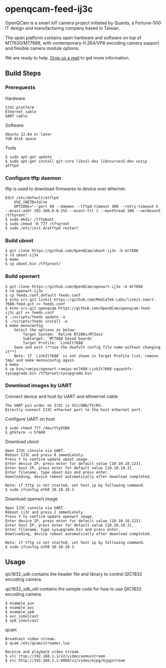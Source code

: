 # openqcam-feed-ij3c

OpenQCam is a smart IoT camera project initiated by Quanta, a Fortune-500 IT design and manufacturing company based in Taiwan.

The open platform contains open hardware and software on top of MT7620/MT7688, with contemporary H.264/VP8 encoding camera support and flexible camera module options.

We are ready to help. [Drop us a mail](mailto:CM_sales@quantatw.com) to get more information.

## Build Steps

### Prerequests

Hardware

	IJ3C platform
	Ethernet cable
	UART cable

Software

	Ubuntu 12.04 or later
	7GB disk space

Tools

	$ sudo apt-get update
	$ sudo apt-get install git-core libssl-dev libncurses5-dev unzip atftpd
		
### Configure tftp daemon

tftp is used to download firmwares to device over ethernet.

	Edit /etc/default/atftpd
		USE_INETD=false
		OPTIONS="--port 69 --daemon --tftpd-timeout 300 --retry-timeout 5 --mcast-addr 192.168.0.0-255 --mcast-ttl 1 --maxthread 100 --verbose=5 /tftproot"
	$ sudo mkdir /tftpboot
	$ sudo chmod -R 777 /tftproot
	$ sudo /etc/init.d/atftpd restart

### Build uboot

	$ git clone https://github.com/OpenQCam/uboot-ij3x -b mt7688
	$ cd uboot-ij3x
	$ make
	$ cp uboot.bin /tftproot/

### Build openwrt

	$ git clone https://github.com/OpenQCam/openwrt-ij3x -b mt7688
	$ cd openwrt-ij3x
	$ cp feeds.conf.default feeds.conf
	$ echo src-git linkit https://github.com/MediaTek-Labs/linkit-smart-7688-feed.git >> feeds.conf
	$ echo src-git openqcam https://github.com/OpenQCam/openqcam-feed-ij3c.git >> feeds.conf
	$ ./scripts/feeds update -a
	$ ./scripts/feeds install -a
	$ make menuconfig
		Select the options as below:
			Target System: `Ralink RT288x/RT3xxx`
			Subtarget: `MT7688 based boards`
			Target Profile: `LinkIt7688`	
		Save and exit (**use the deafult config file name without changing it**)
		Note: If `LinkIt7688` is not shown in Target Profile list, remove tmp/ and make mennuconfig again.
	$ make
	$ cp bin/ramips/openwrt-ramips-mt7688-LinkIt7688-squashfs-sysupgrade.bin /tftproot/sysupgrade.bin

### Download images by UART

Connect device and host by UART and ethnernet cable

	The UART pin order on IJ3C is VCC/GND/TX/RX.
	Directly connect IJ3C ethernet port to the host ethernet port.

Configure UART on host

	$ sudo chmod 777 /dev/ttyUSB0
	$ gtkterm -s 57600 

Download uboot

	Open IJ3C console via UART.
	Reboot IJ3C and press 9 immediately.
	Press Y to confirm update uboot image.
	Enter device IP, press enter for default value [10.10.10.123].
	Enter host IP, press enter for default value [10.10.10.3].
	Enter filename, type uboot.bin and press enter.
	Downloading, device reboot automatically after download completed.

	Note: if tftp is not started, set host ip by following command.
	$ sudo ifconfig eth0 10.10.10.3

Download openwrt image

	Open IJ3C console via UART.
	Reboot ij3c and press 2 immediately.
	Press Y to confirm update openwrt image.
	Enter device IP, press enter for default value [10.10.10.123].
	Enter host IP, press enter for default value [10.10.10.3].
	Enter filename, type sysupgrade.bin and press enter.
	Downloading, device reboot automatically after download completed.

	Note: if tftp is not started, set host ip by following command.
	$ sudo ifconfig eth0 10.10.10.3

## Usage

qic1832_sdk contains the header file and library to control QIC1832 encoding camera.

qic1832_sdk_util contains the sample code for how to use QIC1832 encoding camera.

	$ example_yuv
	$ example_avc
	$ example_vp8
	$ avc_simulcast
	$ vp8_simulcast

qcam

	Broadcast video stream.
	$ qcam /etc/qcam/streamer.lua

	Receive and playback video stream.
	$ vlc rtsp://192.168.1.1/v2/video/avmuxstream
	$ vlc http://192.168.1.1:8888/v2/video/mjpg/mjpgstream

